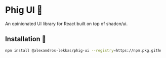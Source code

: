 # Phig UI 🌱

An opinionated UI library for React built on top of shadcn/ui.

## Installation 🚀

```bash
npm install @alexandros-lekkas/phig-ui --registry=https://npm.pkg.github.com/
```
